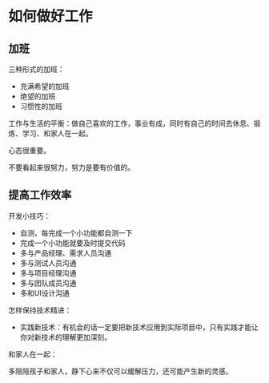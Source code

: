 # 如何做好工作

## 加班

三种形式的加班：

- 充满希望的加班
- 绝望的加班
- 习惯性的加班

工作与生活的平衡：做自己喜欢的工作，事业有成，同时有自己的时间去休息、锻炼、学习、和家人在一起。

心态很重要。

不要看起来很努力，努力是要有价值的。

## 提高工作效率

开发小技巧：

- 自测，每完成一个小功能都自测一下
- 完成一个小功能就要及时提交代码
- 多与产品经理、需求人员沟通
- 多与测试人员沟通
- 多与项目经理沟通
- 多与团队成员沟通
- 多和UI设计沟通

怎样保持技术精进：

- 实践新技术：有机会的话一定要把新技术应用到实际项目中，只有实践才能让你对新技术的理解更加深刻。

和家人在一起：

多陪陪孩子和家人，静下心来不仅可以缓解压力，还可能产生新的灵感。
